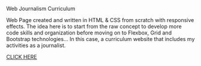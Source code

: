 Web Journalism Curriculum

Web Page created and written in HTML & CSS from scratch with responsive effects. The idea here is to start from the raw concept to develop more code skills and organization before moving on to Flexbox, Grid and Bootstrap technologies... In this case, a curriculum website that includes my activities as a journalist.

[CLICK HERE](https://miltonr87.github.io/Web-Journalism-Curriculum/)
